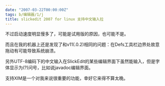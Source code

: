 ```yaml
---
date: "2007-03-22T00:00:00Z"
tags: b/编辑器/1/j
title: slickedit 2007 for linux 支持中文输入拉
---
```


不过启动速度明显慢多了，可能是试用版的原因，也可能不是。

而且在我的机器上还是发现了和v11(.0.2)相同的问题：在Defs工具栏边界处故意拖动有可能导致系统崩溃。

另外UTF-8编码下的中文输入在SlickEdit的某些编辑界面下虽然能输入，但是字体显示为(?)问号，比如说javadoc编辑界面。

支持XIM是一个对我来说很重要的功能，幸好它来得不算太晚。
